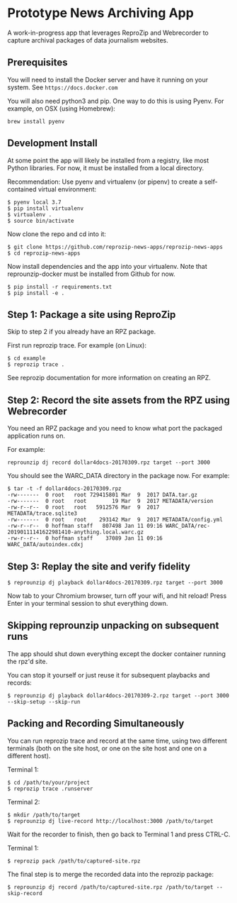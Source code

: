 # Prototype News Archiving App

A work-in-progress app that leverages ReproZip and Webrecorder to capture archival packages of data journalism websites.

## Prerequisites

You will need to install the Docker server and have it running on your system. See `https://docs.docker.com`

You will also need python3 and pip. One way to do this is using Pyenv. For example, on OSX (using Homebrew):

```
brew install pyenv
```

## Development Install

At some point the app will likely be installed from a registry, like most Python libraries. For now, it must be
installed from a local directory.

Recommendation: Use pyenv and virtualenv (or pipenv) to create a self-contained virtual environment:

```
$ pyenv local 3.7
$ pip install virtualenv
$ virtualenv .
$ source bin/activate
```

Now clone the repo and cd into it:

```
$ git clone https://github.com/reprozip-news-apps/reprozip-news-apps
$ cd reprozip-news-apps
```

Now install dependencies and the app into your virtualenv. Note that reprounzip-docker must be installed from
Github for now.

```
$ pip install -r requirements.txt
$ pip install -e .
```

## Step 1: Package a site using ReproZip

Skip to step 2 if you already have an RPZ package.

First run reprozip trace. For example (on Linux):

```
$ cd example
$ reprozip trace .
```
See reprozip documentation for more information on creating an RPZ.

## Step 2: Record the site assets from the RPZ using Webrecorder

You need an RPZ package and you need to know what port the packaged application runs on.

For example:

```
reprounzip dj record dollar4docs-20170309.rpz target --port 3000
```

You should see the WARC_DATA directory in the package now. For example:

```
$ tar -t -f dollar4docs-20170309.rpz
-rw-------  0 root   root 729415801 Mar  9  2017 DATA.tar.gz
-rw-------  0 root   root        19 Mar  9  2017 METADATA/version
-rw-r--r--  0 root   root   5912576 Mar  9  2017 METADATA/trace.sqlite3
-rw-------  0 root   root    293142 Mar  9  2017 METADATA/config.yml
-rw-r--r--  0 hoffman staff   807498 Jan 11 09:16 WARC_DATA/rec-20190111141622981410-anything.local.warc.gz
-rw-r--r--  0 hoffman staff    37089 Jan 11 09:16 WARC_DATA/autoindex.cdxj
```

## Step 3: Replay the site and verify fidelity

```
$ reprounzip dj playback dollar4docs-20170309.rpz target --port 3000
```

Now tab to your Chromium browser, turn off your wifi, and hit reload! Press Enter in your terminal session to
shut everything down.

## Skipping reprounzip unpacking on subsequent runs

The app should shut down everything except the docker container running the rpz'd site.

You can stop it yourself or just reuse it for subsequent playbacks and records:

```
$ reprounzip dj playback dollar4docs-20170309-2.rpz target --port 3000 --skip-setup --skip-run
```

## Packing and Recording Simultaneously

You can run reprozip trace and record at the same time, using two different terminals
(both on the site host, or one on the site host and one on a different host).

Terminal 1:

```
$ cd /path/to/your/project
$ reprozip trace .runserver
```

Terminal 2:

```
$ mkdir /path/to/target
$ reprounzip dj live-record http://localhost:3000 /path/to/target
```

Wait for the recorder to finish, then go back to Terminal 1 and press CTRL-C.

Terminal 1:

```
$ reprozip pack /path/to/captured-site.rpz
```

The final step is to merge the recorded data into the reprozip package:

```
$ reprounzip dj record /path/to/captured-site.rpz /path/to/target --skip-record
```
